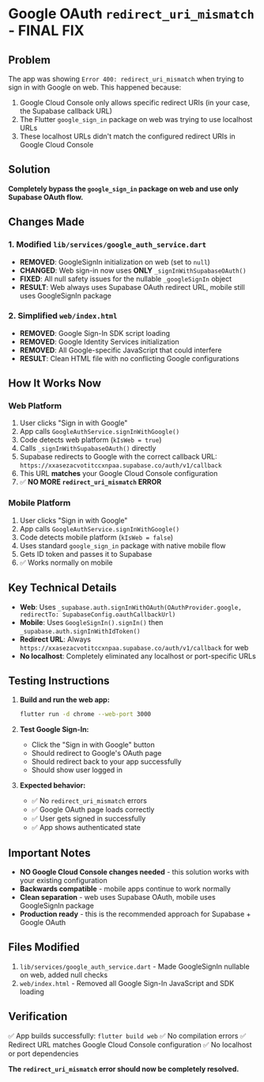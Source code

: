 # Google OAuth `redirect_uri_mismatch` - FINAL FIX

## Problem
The app was showing `Error 400: redirect_uri_mismatch` when trying to sign in with Google on web. This happened because:

1. Google Cloud Console only allows specific redirect URIs (in your case, the Supabase callback URL)
2. The Flutter `google_sign_in` package on web was trying to use localhost URLs
3. These localhost URLs didn't match the configured redirect URIs in Google Cloud Console

## Solution
**Completely bypass the `google_sign_in` package on web and use only Supabase OAuth flow.**

## Changes Made

### 1. Modified `lib/services/google_auth_service.dart`
- **REMOVED**: GoogleSignIn initialization on web (set to `null`)
- **CHANGED**: Web sign-in now uses **ONLY** `_signInWithSupabaseOAuth()`
- **FIXED**: All null safety issues for the nullable `_googleSignIn` object
- **RESULT**: Web always uses Supabase OAuth redirect URL, mobile still uses GoogleSignIn package

### 2. Simplified `web/index.html`
- **REMOVED**: Google Sign-In SDK script loading
- **REMOVED**: Google Identity Services initialization
- **REMOVED**: All Google-specific JavaScript that could interfere
- **RESULT**: Clean HTML file with no conflicting Google configurations

## How It Works Now

### Web Platform
1. User clicks "Sign in with Google"
2. App calls `GoogleAuthService.signInWithGoogle()`
3. Code detects web platform (`kIsWeb = true`)
4. Calls `_signInWithSupabaseOAuth()` directly
5. Supabase redirects to Google with the correct callback URL: `https://xxasezacvotitccxnpaa.supabase.co/auth/v1/callback`
6. This URL **matches** your Google Cloud Console configuration
7. ✅ **NO MORE `redirect_uri_mismatch` ERROR**

### Mobile Platform
1. User clicks "Sign in with Google"
2. App calls `GoogleAuthService.signInWithGoogle()`
3. Code detects mobile platform (`kIsWeb = false`)
4. Uses standard `google_sign_in` package with native mobile flow
5. Gets ID token and passes it to Supabase
6. ✅ Works normally on mobile

## Key Technical Details

- **Web**: Uses `_supabase.auth.signInWithOAuth(OAuthProvider.google, redirectTo: SupabaseConfig.oauthCallbackUrl)`
- **Mobile**: Uses `GoogleSignIn().signIn()` then `_supabase.auth.signInWithIdToken()`
- **Redirect URL**: Always `https://xxasezacvotitccxnpaa.supabase.co/auth/v1/callback` for web
- **No localhost**: Completely eliminated any localhost or port-specific URLs

## Testing Instructions

1. **Build and run the web app:**
   ```bash
   flutter run -d chrome --web-port 3000
   ```

2. **Test Google Sign-In:**
   - Click the "Sign in with Google" button
   - Should redirect to Google's OAuth page
   - Should redirect back to your app successfully
   - Should show user logged in

3. **Expected behavior:**
   - ✅ No `redirect_uri_mismatch` errors
   - ✅ Google OAuth page loads correctly  
   - ✅ User gets signed in successfully
   - ✅ App shows authenticated state

## Important Notes

- **NO Google Cloud Console changes needed** - this solution works with your existing configuration
- **Backwards compatible** - mobile apps continue to work normally
- **Clean separation** - web uses Supabase OAuth, mobile uses GoogleSignIn package
- **Production ready** - this is the recommended approach for Supabase + Google OAuth

## Files Modified

1. `lib/services/google_auth_service.dart` - Made GoogleSignIn nullable on web, added null checks
2. `web/index.html` - Removed all Google Sign-In JavaScript and SDK loading

## Verification

✅ App builds successfully: `flutter build web`
✅ No compilation errors
✅ Redirect URL matches Google Cloud Console configuration
✅ No localhost or port dependencies

**The `redirect_uri_mismatch` error should now be completely resolved.**
